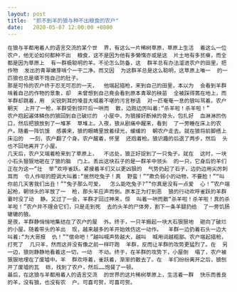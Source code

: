 ```yaml
---
layout: post
title:  "抓不到羊的狼与种不出粮食的农户"
date:   2020-05-07 12:00:00 +0800
---
```

	在狼与羊都用着人的语言交流的某个世  界，有这么一片稀树草原，草原上生活  着这么一位农户，他无论如何都种不出  粮食，这不是因为他有多懒惰亦或是这  片土地有多贫瘠，而全都是因为草原上  有一群极聪明的羊。不论怎么防备，这  群羊总有办法溜进农户的田里，把作物  发出的青翠嫩芽啃个一干二净。而又因  为这群羊总是这么聪明，这草原上唯一  的一匹狼也总是填不饱自己的肚子。  
	那是可怜的农户终于忍无可忍的一天，  他端起猎枪，来到自己的田里，本以为  会看到羊群啃着自己的作物的景象，却  未曾想到自己竟会看到原本青翠的秧苗  全被踩得蔫在地上，而羊群却跳着，用  尖锐刺耳的嗓音大喊着不堪的污言秽语  对一匹奄奄一息的狼叫骂着。农户朝天  上开了一枪，羊群受到惊吓后一哄而  散，边跑边厉叫着:“杀羊啦！杀羊啦！”  
	农户抱起遍体鳞伤的狼回到自己破烂的  小屋中，为狼接好断掉的骨头，包扎好  血淋淋的伤口，然后把狼放到了一堆茅  草堆上。入夜，狼从剧痛中醒来，看到  了一旁睡在床上的农户。随着一阵饥饿  感袭来，狼的眼睛里放着绿光，缓缓的  朝农户走去。就在狼将前脚搭上床沿的  一刻，农户翻了个身。农户醒着，怀里  还抱着枪。狼识趣的后退了两步，然后  头也不回地离开了小屋。
	几天后，农户又端着枪来到了草原上，  不远处，狼正好捉到了一只兔子。就在  这时，一块小石头狠狠地砸在了狼的脑  门上。丢出这块石子的是一群羊中领头  的一只，它身后的羊们正在为这一“壮  举”欢呼雀跃。紧接着羊们又以更凶狠的  气势扔起了石子，边扔边用尖厉刺耳而  令人作呕的腔调大叫着:“居然吃兔子！真  野蛮！”“欺负弱小的动物，不要脸！”“叫  你前几天害我们出丑！”“兔子那么可爱，  怎么能吃兔子?”“你真是没有一点爱  心！”农户端起枪，朝领头的羊放了一  枪，那头羊应声而倒。原本正为打到恶  狼的行动欢呼雀跃的羊群霎时没了动  静。又过了一会，羊群才回过神来，惊  叫着一哄而散“杀羊啦！杀羊啦！真的杀  羊啦！”农户并不理会它们，只是走到死  去的头羊的尸体旁，割下一条羊腿扔给  了一旁饥肠辘辘的狼。  
	是夜，羊群静悄悄地集结在了农户的屋  外。终于，一只羊搬起一块大石狠狠地  砸向了破烂的小屋。随着带头的羊出  现，越来越多的羊开始效仿这一动作。  羊群一边扔着石头一边大叫着:“为大哥报  仇！”“偿命吧！”越叫喊声势越大，越叫  喊用词越粗鄙。农户端起猎枪，打死了  几只羊，然而这并没有像之前一样吓跑  羊群，反而让羊群的攻势更猛烈了。在  另一边，狼则静静地看着这一切，一动  不动。终于，在羊群的攻势下，小屋倒  塌了，农户被狠狠地埋在了废墟中。羊  群欢呼着，雀跃着，渐渐的散去了。在  羊们纷纷离开之后，狼刨开了废墟的瓦  砾，找到了农户，然后……饱餐了一顿。  
	最后，在这狼与羊都用着人的语言交流  的世界的这片稀树草原上，生活着一群  快乐而善良的羊，没有狼，也没有农  户。可喜可贺，可喜可贺。
